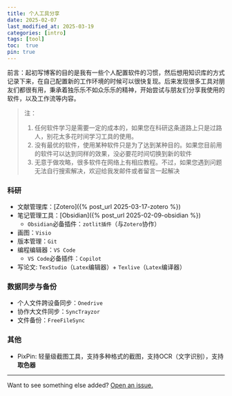 ```yaml
---
title: 个人工具分享
date: 2025-02-07
last_modified_at: 2025-03-19
categories: [intro]
tags: [tool]
toc:  true
pin: true
---
```


前言：起初写博客的目的是我有一些个人配置软件的习惯，然后想用知识库的方式记录下来，在自己配置新的工作环境的时候可以很快复现。后来发现很多工具对朋友们都很有用，秉承着独乐乐不如众乐乐的精神，开始尝试与朋友们分享我使用的软件，以及工作流等内容。
> 注：
>   1. 任何软件学习是需要一定的成本的，如果您在科研这条道路上只是过路人，别花太多花时间学习工具的使用。
>   2. 没有最优的软件，使用某种软件只是为了达到某种目的。如果您目前用的软件可以达到同样的效果，没必要花时间切换到新的软件
>   3. 无意于做攻略，很多软件在网络上有相应教程。不过，如果您遇到问题无法自行搜索解决，欢迎给我发邮件或者留言一起解决


### 科研
- 文献管理库：[Zotero]({% post_url 2025-03-17-zotero %})
- 笔记管理工具：[Obsidian]({% post_url 2025-02-09-obsidian %})
    - `Obsidian`必备插件：`zotlit插件`（与`Zotero`协作）
- 画图：`Visio`
- 版本管理：`Git`
- 编程编辑器：`VS Code`
    - `VS Code`必备插件：`Copilot`
- 写论文: `TexStudio`（`Latex`编辑器）+ `Texlive`（`Latex`编译器）


### 数据同步与备份
- 个人文件跨设备同步：`Onedrive`
- 协作大文件同步：`SyncTrayzor`
- 文件备份：`FreeFileSync`

### 其他
- PixPin: 轻量级截图工具，支持多种格式的截图，支持OCR（文字识别），支持**取色器**


---

Want to see something else added? <a href="https://github.com/MingshuoXu/MingshuoXu.github.io/issues/new">Open an issue.</a>

[^fn-sample_footnote]: Handy! Now click the return link to go back.
